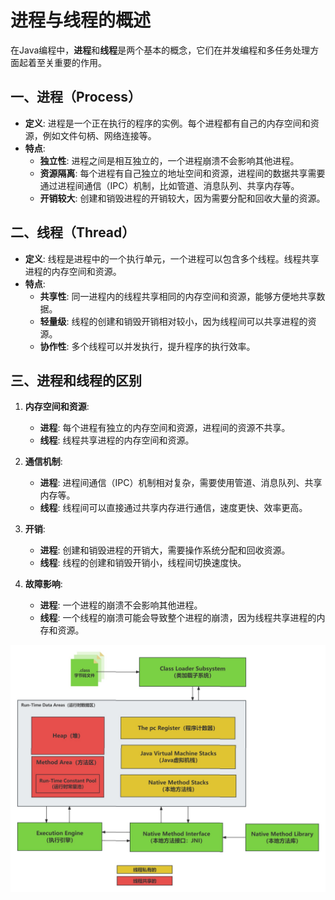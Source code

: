 # 进程与线程的概述

在Java编程中，**进程**和**线程**是两个基本的概念，它们在并发编程和多任务处理方面起着至关重要的作用。

## 一、进程（Process）
- **定义**: 进程是一个正在执行的程序的实例。每个进程都有自己的内存空间和资源，例如文件句柄、网络连接等。
- **特点**:
    - **独立性**: 进程之间是相互独立的，一个进程崩溃不会影响其他进程。
    - **资源隔离**: 每个进程有自己独立的地址空间和资源，进程间的数据共享需要通过进程间通信（IPC）机制，比如管道、消息队列、共享内存等。
    - **开销较大**: 创建和销毁进程的开销较大，因为需要分配和回收大量的资源。

## 二、线程（Thread）
- **定义**: 线程是进程中的一个执行单元，一个进程可以包含多个线程。线程共享进程的内存空间和资源。
- **特点**:
    - **共享性**: 同一进程内的线程共享相同的内存空间和资源，能够方便地共享数据。
    - **轻量级**: 线程的创建和销毁开销相对较小，因为线程间可以共享进程的资源。
    - **协作性**: 多个线程可以并发执行，提升程序的执行效率。

## 三、进程和线程的区别
1. **内存空间和资源**:
    - **进程**: 每个进程有独立的内存空间和资源，进程间的资源不共享。
    - **线程**: 线程共享进程的内存空间和资源。

2. **通信机制**:
    - **进程**: 进程间通信（IPC）机制相对复杂，需要使用管道、消息队列、共享内存等。
    - **线程**: 线程间可以直接通过共享内存进行通信，速度更快、效率更高。

3. **开销**:
    - **进程**: 创建和销毁进程的开销大，需要操作系统分配和回收资源。
    - **线程**: 线程的创建和销毁开销小，线程间切换速度快。

4. **故障影响**:
    - **进程**: 一个进程的崩溃不会影响其他进程。
    - **线程**: 一个线程的崩溃可能会导致整个进程的崩溃，因为线程共享进程的内存和资源。



![](https://github.com/camelliaxiaohua/JavaSE/blob/master/Part3/src/assert/%E8%BF%9B%E7%A8%8B%E4%B8%8E%E7%BA%BF%E7%A8%8B%E7%9A%84%E6%A6%82%E8%BF%B0.png)